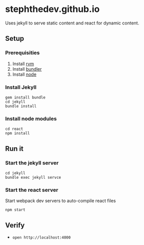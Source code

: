 # stephthedev.github.io

Uses jekyll to serve static content and react for dynamic content. 

## Setup

### Prerequisities
1. Install [rvm](https://rvm.io/)
2. Install [bundler](https://bundler.io/)
3. Install [node](https://nodejs.org/en/download/)

### Install Jekyll
```
gem install bundle
cd jekyll
bundle install
```

### Install node modules
```
cd react
npm install
```

## Run it
### Start the jekyll server
```
cd jekyll
bundle exec jekyll servce
```

### Start the react server
Start webpack dev servers to auto-compile react files
```
npm start
```

## Verify
* `open http://localhost:4000`